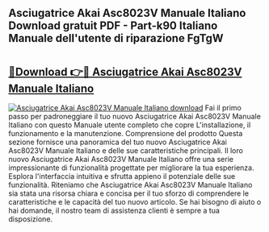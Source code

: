 ## Asciugatrice Akai Asc8023V Manuale Italiano Download gratuit PDF - Part-k90 Italiano Manuale dell'utente di riparazione FgTgW

# <h2><a href="http://dfgrheb.blite.top/?on=Asciugatrice+Akai+Asc8023V+Manuale+Italiano">🔗Download 👉🔴 Asciugatrice Akai Asc8023V Manuale Italiano</a></h2>

[![Asciugatrice Akai Asc8023V Manuale Italiano download](https://i.imgur.com/lujVjoI.png)](http://dfgrheb.blite.top/?on=Asciugatrice+Akai+Asc8023V+Manuale+Italiano)
Fai il primo passo per padroneggiare il tuo nuovo Asciugatrice Akai Asc8023V Manuale Italiano con questo Manuale utente completo che copre L'installazione, il funzionamento e la manutenzione. Comprensione del prodotto Questa sezione fornisce una panoramica del tuo nuovo Asciugatrice Akai Asc8023V Manuale Italiano e delle sue caratteristiche principali. Il loro nuovo Asciugatrice Akai Asc8023V Manuale Italiano offre una serie impressionante di funzionalità progettate per migliorare la tua esperienza. Esplora l'interfaccia intuitiva e sfrutta appieno il potenziale delle sue funzionalità. Riteniamo che Asciugatrice Akai Asc8023V Manuale Italiano sia stata una risorsa chiara e concisa per il tuo sforzo di comprendere le caratteristiche e le capacità del tuo nuovo articolo. Se hai bisogno di aiuto o hai domande, il nostro team di assistenza clienti è sempre a tua disposizione.
